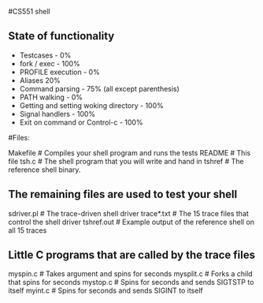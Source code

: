#CS551 shell

## State of functionality

* Testcases - 0%
* fork / exec - 100%
* PROFILE execution - 0%
* Aliases 20%
* Command parsing - 75% (all except parenthesis)
* PATH walking - 0%
* Getting and setting woking directory - 100%
* Signal handlers - 100%
* Exit on command or Control-c - 100%

#Files:

Makefile	# Compiles your shell program and runs the tests
README		# This file
tsh.c		# The shell program that you will write and hand in
tshref		# The reference shell binary.

## The remaining files are used to test your shell
sdriver.pl	# The trace-driven shell driver
trace*.txt	# The 15 trace files that control the shell driver
tshref.out 	# Example output of the reference shell on all 15 traces

## Little C programs that are called by the trace files
myspin.c	# Takes argument <n> and spins for <n> seconds
mysplit.c	# Forks a child that spins for <n> seconds
mystop.c        # Spins for <n> seconds and sends SIGTSTP to itself
myint.c         # Spins for <n> seconds and sends SIGINT to itself

